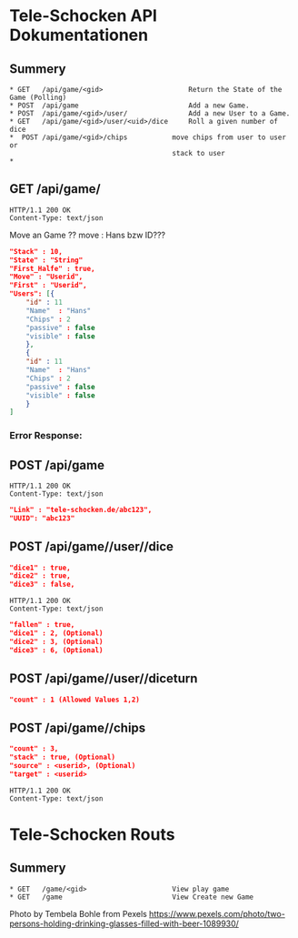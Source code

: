 

# Tele-Schocken API Dokumentationen

## Summery
	* GET	/api/game/<gid> 	    			Return the State of the Game (Polling)
	* POST	/api/game							Add a new Game.
	* POST	/api/game/<gid>/user/				Add a new User to a Game.
	* GET	/api/game/<gid>/user/<uid>/dice 	Roll a given number of dice     	
	*  POST /api/game/<gid>/chips			move chips from user to user or
	 										stack to user
	*



## GET	/api/game/<gid>
    HTTP/1.1 200 OK
    Content-Type: text/json
    
    
Move an Game ?? move : Hans bzw ID???
       
```json
"Stack" : 10,
"State" : "String"
"First_Halfe" : true,
"Move" : "Userid",
"First" : "Userid",
"Users": [{
	"id" : 11
	"Name"  : "Hans"
	"Chips" : 2
	"passive" : false
	"visible" : false
	},
	{
	"id" : 11
	"Name"  : "Hans"
	"Chips" : 2
	"passive" : false
	"visible" : false
	}
]
```
### Error Response:


## POST	/api/game	
    HTTP/1.1 200 OK
    Content-Type: text/json
```json
"Link" : "tele-schocken.de/abc123",
"UUID": "abc123"
```

## POST	/api/game/<gid>/user/<uid>/dice
```json
"dice1" : true,
"dice2" : true,
"dice3" : false,
```


    HTTP/1.1 200 OK
    Content-Type: text/json
```json
"fallen" : true,
"dice1" : 2, (Optional)
"dice2" : 3, (Optional)
"dice3" : 6, (Optional)
```


## POST	/api/game/<gid>/user/<uid>/diceturn
```json
"count" : 1 (Allowed Values 1,2)

```


## POST	/api/game/<gid>/chips 

```json
"count" : 3,
"stack" : true, (Optional)
"source" : <userid>, (Optional)
"target" : <userid>


```

	HTTP/1.1 200 OK
   	Content-Type: text/json


# Tele-Schocken Routs

## Summery
	* GET	/game/<gid> 	    			View play game
	* GET	/game							View Create new Game



Photo by Tembela Bohle from Pexels
https://www.pexels.com/photo/two-persons-holding-drinking-glasses-filled-with-beer-1089930/

